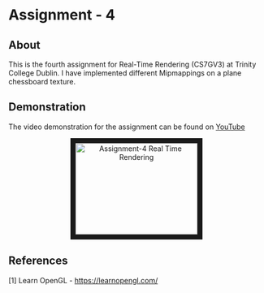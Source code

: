 # Assignment - 4

## About

This is the fourth assignment for Real-Time Rendering (CS7GV3) at Trinity College Dublin. I have implemented different Mipmappings on a plane chessboard texture.

## Demonstration

The video demonstration for the assignment can be found on [YouTube](https://www.youtube.com/watch?v=VY2nhQsnBtU)
<p align='center'>
  <a href="http://www.youtube.com/watch?feature=player_embedded&v=VY2nhQsnBtU" target="_blank">
      <img src="http://img.youtube.com/vi/VY2nhQsnBtU/0.jpg" alt="Assignment-4 Real Time Rendering" width="240" height="180" border="10" />
  </a>
<p>

## References

[1] Learn OpenGL - https://learnopengl.com/
